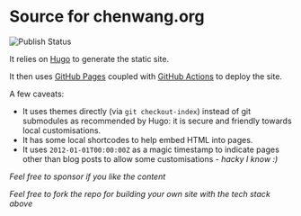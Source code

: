 # Source for chenwang.org

![Publish Status](https://github.com/cwang/cwang.github.io/actions/workflows/publish.yml/badge.svg)

It relies on [Hugo](https://gohugo.io) to generate the static site. 

It then uses [GitHub Pages](https://pages.github.com/) coupled with [GitHub Actions](https://github.com/features/actions) to deploy the site.

A few caveats:
- It uses themes directly (via `git checkout-index`) instead of git submodules as recommended by Hugo: it is secure and friendly towards local customisations.
- It has some local shortcodes to help embed HTML into pages.
- It uses `2012-01-01T00:00:00Z` as a magic timestamp to indicate pages other than blog posts to allow some customisations - *hacky I know :)*

*Feel free to sponsor if you like the content*

*Feel free to fork the repo for building your own site with the tech stack above*